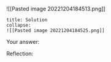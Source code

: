 ![[Pasted image 20221204184513.png]]

```ad-note
title: Solution
collapse:
![[Pasted image 20221204184525.png]]

```

Your answer:

Reflection:
